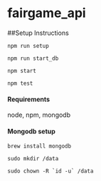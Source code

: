 # fairgame_api

##Setup Instructions

```
npm run setup

npm run start_db

npm start

npm test
```


#### Requirements
node, npm, mongodb

#### Mongodb setup

```
brew install mongodb

sudo mkdir /data

sudo chown -R `id -u` /data
```
